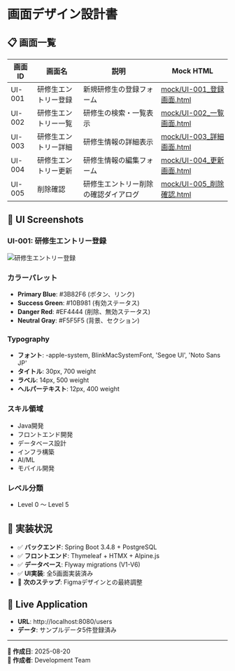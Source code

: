 # 画面デザイン設計書

## 📋 画面一覧

| 画面ID | 画面名 | 説明 | Mock HTML |
|--------|--------|------|-----------|
| UI-001 | 研修生エントリー登録 | 新規研修生の登録フォーム | [mock/UI-001_登録画面.html](mock/UI-001_登録画面.html) |
| UI-002 | 研修生エントリー一覧 | 研修生の検索・一覧表示 | [mock/UI-002_一覧画面.html](mock/UI-002_一覧画面.html) |
| UI-003 | 研修生エントリー詳細 | 研修生情報の詳細表示 | [mock/UI-003_詳細画面.html](mock/UI-003_詳細画面.html) |
| UI-004 | 研修生エントリー更新 | 研修生情報の編集フォーム | [mock/UI-004_更新画面.html](mock/UI-004_更新画面.html) |
| UI-005 | 削除確認 | 研修生エントリー削除の確認ダイアログ | [mock/UI-005_削除確認.html](mock/UI-005_削除確認.html) |

## 📸 UI Screenshots

### UI-001: 研修生エントリー登録
![研修生エントリー登録](Screenshot%202025-08-20%20at%2022.07.43.png)

### カラーパレット
- **Primary Blue**: #3B82F6 (ボタン、リンク)
- **Success Green**: #10B981 (有効ステータス) 
- **Danger Red**: #EF4444 (削除、無効ステータス)
- **Neutral Gray**: #F5F5F5 (背景、セクション)

### Typography
- **フォント**: -apple-system, BlinkMacSystemFont, 'Segoe UI', 'Noto Sans JP'
- **タイトル**: 30px, 700 weight
- **ラベル**: 14px, 500 weight
- **ヘルパーテキスト**: 12px, 400 weight

### スキル領域
- Java開発
- フロントエンド開発
- データベース設計
- インフラ構築
- AI/ML
- モバイル開発

### レベル分類
- Level 0 ～ Level 5

## 🚀 実装状況

- ✅ **バックエンド**: Spring Boot 3.4.8 + PostgreSQL
- ✅ **フロントエンド**: Thymeleaf + HTMX + Alpine.js
- ✅ **データベース**: Flyway migrations (V1-V6)
- ✅ **UI実装**: 全5画面実装済み
- 🎯 **次のステップ**: Figmaデザインとの最終調整

## 📱 Live Application
- **URL**: http://localhost:8080/users
- **データ**: サンプルデータ5件登録済み

---

**📅 作成日**: 2025-08-20  
**👤 作成者**: Development Team